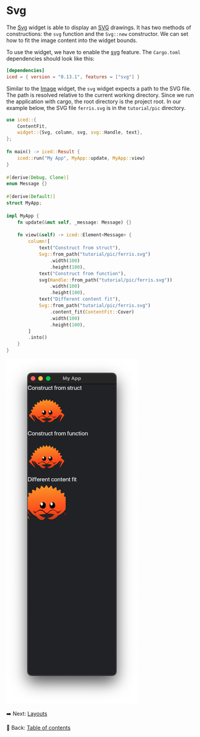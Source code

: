 # Svg

The [Svg](https://docs.rs/iced/0.13.1/iced/widget/svg/struct.Svg.html) widget is able to display an [SVG](https://en.wikipedia.org/wiki/SVG) drawings.
It has two methods of constructions: the `svg` function and the `Svg::new` constructor.
We can set how to fit the image content into the widget bounds.

To use the widget, we have to enable the [svg](https://docs.rs/crate/iced/0.13.1/features#svg) feature.
The `Cargo.toml` dependencies should look like this:

```toml
[dependencies]
iced = { version = "0.13.1", features = ["svg"] }
```

Similar to the [Image](./image.md) widget, the `svg` widget expects a path to the SVG file.
The path is resolved relative to the current working directory. Since we run the application with cargo, the root directory is the project root. In our example below, the SVG file `ferris.svg` is in the `tutorial/pic` directory.

```rust
use iced::{
    ContentFit,
    widget::{Svg, column, svg, svg::Handle, text},
};

fn main() -> iced::Result {
    iced::run("My App", MyApp::update, MyApp::view)
}

#[derive(Debug, Clone)]
enum Message {}

#[derive(Default)]
struct MyApp;

impl MyApp {
    fn update(&mut self, _message: Message) {}

    fn view(&self) -> iced::Element<Message> {
        column![
            text("Construct from struct"),
            Svg::from_path("tutorial/pic/ferris.svg")
                .width(100)
                .height(100),
            text("Construct from function"),
            svg(Handle::from_path("tutorial/pic/ferris.svg"))
                .width(100)
                .height(100),
            text("Different content fit"),
            Svg::from_path("tutorial/pic/ferris.svg")
                .content_fit(ContentFit::Cover)
                .width(100)
                .height(100),
        ]
        .into()
    }
}
```

![Svg](./pic/svg.png)

:arrow_right: Next: [Layouts](./layouts.md)

:blue_book: Back: [Table of contents](./../README.md)
